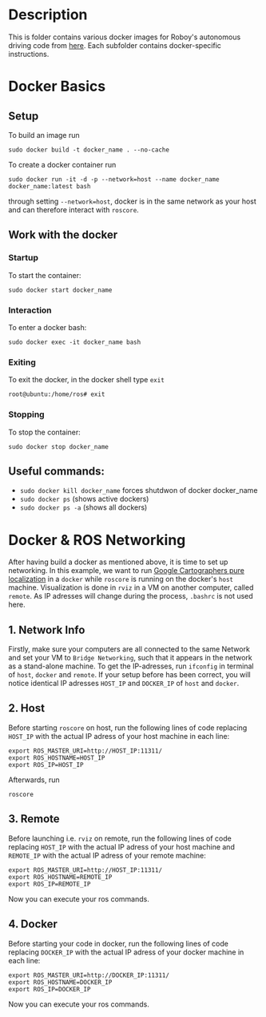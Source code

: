 # Description

This is folder contains various docker images for Roboy's autonomous driving code from [here](https://github.com/Roboy/autonomous_driving_src/tree/master). Each subfolder contains docker-specific instructions.

# Docker Basics

## Setup

To build an image run 
```
sudo docker build -t docker_name . --no-cache
```

To create a docker container run 
```
sudo docker run -it -d -p --network=host --name docker_name docker_name:latest bash
```
through setting `--network=host`, docker is in the same network as your host and can therefore interact with `roscore`.


## Work with the docker
### Startup
To start the container:
```
sudo docker start docker_name
``` 
### Interaction
To enter a docker bash:
```
sudo docker exec -it docker_name bash
```
### Exiting
To exit the docker, in the docker shell type `exit`
```
root@ubuntu:/home/ros# exit
```

### Stopping
To stop the container:
 ```
 sudo docker stop docker_name
 ``` 
 
## Useful commands:
 * ```sudo docker kill docker_name``` forces shutdwon of docker docker_name
 * ```sudo docker ps``` (shows active dockers)
 * ```sudo docker ps -a``` (shows all dockers)

# Docker & ROS Networking

After having build a docker as mentioned above, it is time to set up networking. In this example, we want to run [Google Cartographers pure localization](https://github.com/Roboy/cartographer_ros/tree/roboy) in a `docker` while `roscore` is running on the docker's `host` machine. Visualization is done in `rviz` in a VM on another computer, called `remote`. As IP adresses will change during the process, `.bashrc` is not used here.

## 1. Network Info
Firstly, make sure your computers are all connected to the same Network and set your VM to `Bridge Networking`, such that it appears in the network as a stand-alone machine. To get the IP-adresses, run `ifconfig` in terminal of `host`, `docker` and `remote`. If your setup before has been correct, you will notice identical IP adresses `HOST_IP` and `DOCKER_IP` of `host` and `docker`. 

## 2. Host
Before starting `roscore` on host, run the following lines of code replacing `HOST_IP` with the actual IP adress of your host machine in each line:
```
export ROS_MASTER_URI=http://HOST_IP:11311/
export ROS_HOSTNAME=HOST_IP
export ROS_IP=HOST_IP
```
Afterwards, run
```
roscore
```

## 3. Remote
Before launching i.e. `rviz` on remote, run the following lines of code replacing `HOST_IP` with the actual IP adress of your host machine and `REMOTE_IP` with the actual IP adress of your remote machine:
```
export ROS_MASTER_URI=http://HOST_IP:11311/
export ROS_HOSTNAME=REMOTE_IP
export ROS_IP=REMOTE_IP
```
Now you can execute your ros commands.

## 4. Docker
Before starting your code in docker, run the following lines of code replacing `DOCKER_IP` with the actual IP adress of your docker machine in each line:
```
export ROS_MASTER_URI=http://DOCKER_IP:11311/
export ROS_HOSTNAME=DOCKER_IP
export ROS_IP=DOCKER_IP
```
Now you can execute your ros commands.

